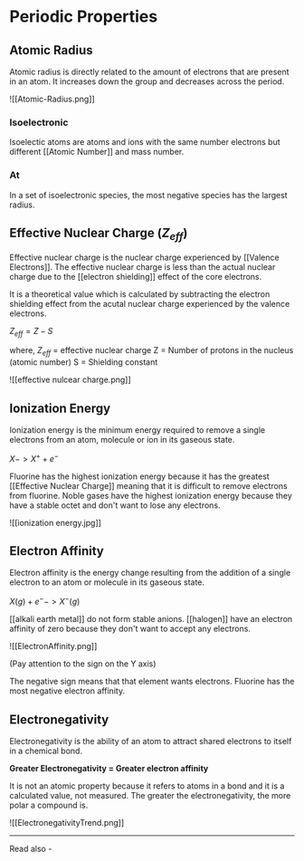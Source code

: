 # Periodic Properties

## Atomic Radius

Atomic radius is directly related to the amount of electrons that are present in an atom. It increases down the group and decreases across the period.

![[Atomic-Radius.png]]


### Isoelectronic 

Isoelectic atoms are atoms and ions with the same number electrons but different [[Atomic Number]] and mass number. 

### At
In a set of isoelectronic species, the most negative species has the largest radius.

## Effective Nuclear Charge (${Z_{eff}}$)


Effective nuclear charge is the nuclear charge experienced by [[Valence Electrons]]. The effective nuclear charge is less than the actual nuclear charge due to the [[electron shielding]] effect of the core electrons.

It is a theoretical value which is calculated by subtracting the electron shielding effect from the acutal nuclear charge experienced by the valence electrons.

${Z_{eff} = Z-S}$

where,
${Z_{eff}}$ = effective nuclear charge
Z = Number of protons in the nucleus (atomic number)
S = Shielding constant


![[effective nulcear charge.png]]


## Ionization Energy


Ionization energy is the minimum energy required to remove a single electrons from an atom, molecule or ion in its gaseous state.

${X-> X^+ + e^-}$
														
Fluorine has the highest ionization energy because it has the greatest [[Effective Nuclear Charge]] meaning that it is difficult to remove electrons from fluorine. Noble gases have the highest ionization energy because they have a stable octet and don't want to lose any electrons. 


![[ionization energy.jpg]]

## Electron Affinity


Electron affinity is the energy change resulting from the addition of a single electron to an atom or molecule in its gaseous state.

${X(g) + e^- -> X^- (g)}$

[[alkali earth metal]] do not form stable anions. 
[[halogen]] have an electron affinity of zero because they don't want to accept any electrons.

![[ElectronAffinity.png]]

(Pay attention to the sign on the Y axis)


The negative sign means that that element wants electrons.
Fluorine has the most negative electron affinity.

## Electronegativity

Electronegativity is the ability of an atom to attract shared electrons to itself in a chemical bond. 

**Greater Electronegativity = Greater electron affinity**

It is not an atomic property because it refers to atoms in a bond and it is a calculated value, not measured. The greater the electronegativity, the more polar a compound is.

![[ElectronegativityTrend.png]]

---
Read also - 